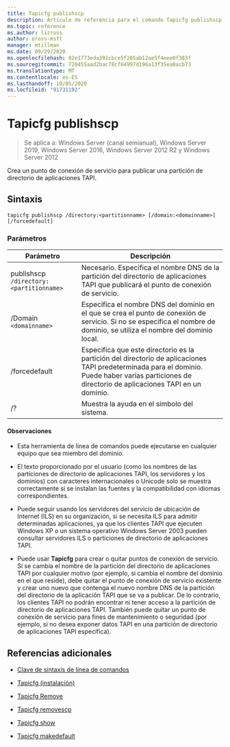 ```yaml
---
title: Tapicfg publishscp
description: Artículo de referencia para el comando Tapicfg publishscp, que crea un punto de conexión de servicio para publicar una partición de directorio de aplicaciones TAPI.
ms.topic: reference
ms.author: lizross
author: eross-msft
manager: mtillman
ms.date: 09/29/2020
ms.openlocfilehash: 82e1773eda391cbce5f205ab12ae5f4eee0f383f
ms.sourcegitcommit: 720455aad2bac78cf64997d196a13f35ea0acb73
ms.translationtype: MT
ms.contentlocale: es-ES
ms.lasthandoff: 10/05/2020
ms.locfileid: "91731192"
---
```

# <a name="tapicfg-publishscp"></a>Tapicfg publishscp

> Se aplica a: Windows Server (canal semianual), Windows Server 2019, Windows Server 2016, Windows Server 2012 R2 y Windows Server 2012

Crea un punto de conexión de servicio para publicar una partición de directorio de aplicaciones TAPI.

## <a name="syntax"></a>Sintaxis

```
tapicfg publishscp /directory:<partitionname> [/domain:<domainname>] [/forcedefault]
```

### <a name="parameters"></a>Parámetros

| Parámetro | Descripción |
|--|--|
| publishscp `/directory:<partitionname>` | Necesario. Especifica el nombre DNS de la partición del directorio de aplicaciones TAPI que publicará el punto de conexión de servicio. |
| /Domain `<domainname>` | Especifica el nombre DNS del dominio en el que se crea el punto de conexión de servicio. Si no se especifica el nombre de dominio, se utiliza el nombre del dominio local. |
| /forcedefault | Especifica que este directorio es la partición del directorio de aplicaciones TAPI predeterminada para el dominio. Puede haber varias particiones de directorio de aplicaciones TAPI en un dominio. |
| /? | Muestra la ayuda en el símbolo del sistema. |

#### <a name="remarks"></a>Observaciones

- Esta herramienta de línea de comandos puede ejecutarse en cualquier equipo que sea miembro del dominio.

- El texto proporcionado por el usuario (como los nombres de las particiones de directorio de aplicaciones TAPI, los servidores y los dominios) con caracteres internacionales o Unicode solo se muestra correctamente si se instalan las fuentes y la compatibilidad con idiomas correspondientes.

- Puede seguir usando los servidores del servicio de ubicación de Internet (ILS) en su organización, si se necesita ILS para admitir determinadas aplicaciones, ya que los clientes TAPI que ejecuten Windows XP o un sistema operativo Windows Server 2003 pueden consultar servidores ILS o particiones de directorio de aplicaciones TAPI.

- Puede usar **Tapicfg** para crear o quitar puntos de conexión de servicio. Si se cambia el nombre de la partición del directorio de aplicaciones TAPI por cualquier motivo (por ejemplo, si cambia el nombre del dominio en el que reside), debe quitar el punto de conexión de servicio existente y crear uno nuevo que contenga el nuevo nombre DNS de la partición del directorio de la aplicación TAPI que se va a publicar. De lo contrario, los clientes TAPI no podrán encontrar ni tener acceso a la partición de directorio de aplicaciones TAPI. También puede quitar un punto de conexión de servicio para fines de mantenimiento o seguridad (por ejemplo, si no desea exponer datos TAPI en una partición de directorio de aplicaciones TAPI específica).

## <a name="additional-references"></a>Referencias adicionales

- [Clave de sintaxis de línea de comandos](command-line-syntax-key.md)

- [Tapicfg (instalación)](tapicfg-install.md)

- [Tapicfg Remove](tapicfg-remove.md)

- [Tapicfg removescp](tapicfg-removescp.md)

- [Tapicfg show](tapicfg-show.md)

- [Tapicfg makedefault](tapicfg-makedefault.md)